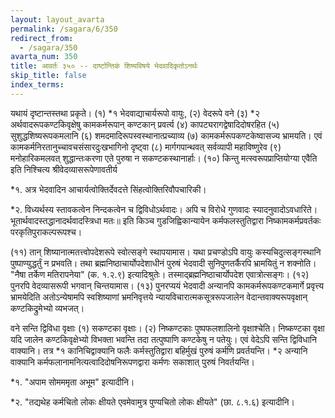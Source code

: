 ```yaml
---
layout: layout_avarta
permalink: /sagara/6/350
redirect_from:
  - /sagara/350
avarta_num: 350
title: आवर्तः ३५० -- दार्ष्टान्तिकं शिष्यविषये भेदवादिकृतोऽनर्थः
skip_title: false
index_terms: 
---
```


यथायं दृष्टान्तस्तथा प्रकृते। (१) *१ भेदवाद्याचार्यरूपो वायुः, (२) वेदरूपे
वने (३) *२ अर्थवादरूपकण्टकिवृक्षेषु कामकर्मरूपान् कण्टकान् प्रवर्त्य
(४) कापट्यरागद्वेषादिदोषरहित (५) सुशुद्धशिष्यरूपकमलानि (६) शमदमादिरूपस्वस्थानात्प्रच्याव्य (७) कामकर्मरूपकण्टकेष्वासज्य भ्रामयति।
एवं कामकर्मनिरतानुच्चावचसंसारदुःखभागिनो दृष्ट्वा (८) मार्गगपान्थवत्
सर्वव्यापी महाविष्णुरेव (९) मनोहारिकमलवत् शुद्धान्तःकरणा
एते पुरुषा न सकण्टकस्थानार्हाः। (१०) किन्तु मत्स्वरूपप्राप्तियोग्या
एवैति इति निश्चित्य श्रीवेदव्यासरूपेणावतीर्य 

<div class="footnote" markdown="1">
*१. अत्र भेदवादिन आचार्यत्वोक्तिर्देवदत्ते सिंहत्वोक्तिरिवौपचारिकी।

*२. विध्यर्थस्य स्तावकत्वेन निन्दकत्वेन च द्विविधोऽर्थवादः। अपि च
विरोधे गुणवादः स्यादनुवादोऽवधारिते।
भूतार्थवादस्तद्धानादर्थवादस्त्रिधा मतः॥ इति
किञ्च गुडजिह्विकान्यायेन कर्मफलस्तुतिद्वारा निष्कामकर्मप्रवर्तकः परकृतिपुराकल्परूपश्च।
</div>

(११) तान् शिष्यानात्मतत्त्वोपदेशरूपे स्वोत्सङ्गे स्थापयामास। यथा प्रचण्डोऽपि वायुः
कस्यचिदुत्सङ्गस्थानि पुष्पाण्युद्धर्तुं न प्रभवति। तथा ब्रह्मनिष्ठाचार्योपदेशाधीनं
पुरुषं भेदवादी सुनिपुणतर्कैरपि भ्रामयितुं न शक्नोति। "नैषा तर्केण मतिरापनेया" (क. १.२.९) इत्यादिश्रुतेः। तस्माद्ब्रह्मनिष्ठाचार्योपदेश एवात्रोत्सङ्गः। (१२) पुनरपि वेदव्यासरूपी भगवान् चिन्तयामास। (१३) पुनरप्ययं भेदवादी अन्यानपि कामकर्मरूपकण्टकमार्गे प्रवृत्त्य भ्रामयेदिति अतोऽन्येषामपि स्वशिष्याणां भ्रमनिवृत्तये न्यायविचारात्मकसूत्ररूपजालेन वेदान्तवाक्यरूपवृक्षान् कण्टकिद्रुमेभ्यो व्यभजत्।

वने सन्ति द्विविधा वृक्षाः (१) सकण्टका वृक्षाः। (२) निष्कण्टकाः पुष्पफलशालिनो वृक्षाश्चेति। निष्कण्टका वृक्षा यदि जालेन कण्टकिवृक्षेभ्यो विभक्ता भवन्ति तदा तत्पुष्पाणि कण्टकेषु न पतेयुः। एवं वेदेऽपि
सन्ति द्विविधानि वाक्यानि। तत्र *१ कानिचिद्वाक्यानि फलैः कर्मस्तुतिद्वारा
बहिर्मुखं पुरुषं कर्मणि प्रवर्तयन्ति। *२ अन्यानि वाक्यानि कर्मफलानामनित्यत्वादिदोषनिरूपणद्वारा कर्मणः सकाशात् पुरुषं निवर्तयन्ति।

<div class="footnote" markdown="1">
*१. "अपाम सोमममृता अभूम" इत्यादीनि।

*२. "तद्यथेह कर्मचितो लोकः क्षीयते एवमेवामुत्र पुण्यचितो लोकः क्षीयते"
(छा. ८.१.६) इत्यादीनि।
</div>

